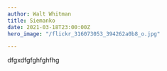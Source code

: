 ```yaml
---
author: Walt Whitman
title: Siemanko
date: 2021-03-18T23:00:00Z
hero_image: "/flickr_316073053_394262a0b8_o.jpg"

---
```

dfgxdfgfghfghfhg